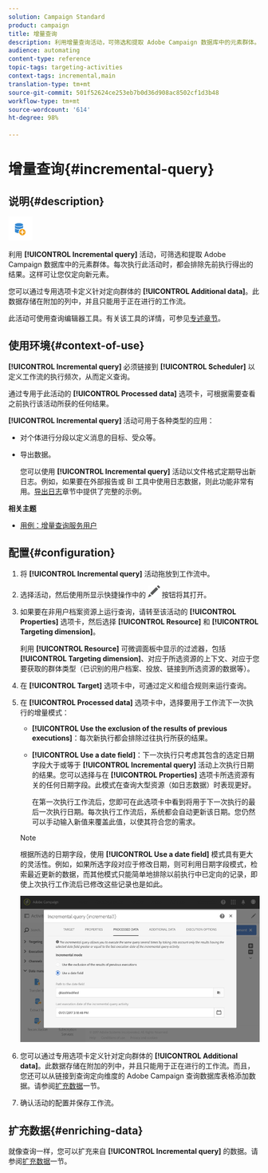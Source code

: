 ```yaml
---
solution: Campaign Standard
product: campaign
title: 增量查询
description: 利用增量查询活动，可筛选和提取 Adobe Campaign 数据库中的元素群体。
audience: automating
content-type: reference
topic-tags: targeting-activities
context-tags: incremental,main
translation-type: tm+mt
source-git-commit: 501f52624ce253eb7b0d36d908ac8502cf1d3b48
workflow-type: tm+mt
source-wordcount: '614'
ht-degree: 98%

---
```



# 增量查询{#incremental-query}

## 说明{#description}

![](assets/incremental.png)

利用 **[!UICONTROL Incremental query]** 活动，可筛选和提取 Adobe Campaign 数据库中的元素群体。每次执行此活动时，都会排除先前执行得出的结果。这样可让您仅定向新元素。

您可以通过专用选项卡定义针对定向群体的 **[!UICONTROL Additional data]**。此数据存储在附加的列中，并且只能用于正在进行的工作流。

此活动可使用查询编辑器工具。有关该工具的详情，可参见[专述章节](../../automating/using/editing-queries.md#about-query-editor)。

## 使用环境{#context-of-use}

**[!UICONTROL Incremental query]** 必须链接到 **[!UICONTROL Scheduler]** 以定义工作流的执行频次，从而定义查询。

通过专用于此活动的 **[!UICONTROL Processed data]** 选项卡，可根据需要查看之前执行该活动所获的任何结果。

**[!UICONTROL Incremental query]** 活动可用于各种类型的应用：

* 对个体进行分段以定义消息的目标、受众等。

* 导出数据。

   您可以使用 **[!UICONTROL Incremental query]** 活动以文件格式定期导出新日志。例如，如果要在外部报告或 BI 工具中使用日志数据，则此功能非常有用。[导出日志](../../automating/using/exporting-logs.md)章节中提供了完整的示例。

**相关主题**

* [用例：增量查询服务用户](../../automating/using/incremental-query-on-subscribers.md)

## 配置{#configuration}

1. 将 **[!UICONTROL Incremental query]** 活动拖放到工作流中。
1. 选择活动，然后使用所显示快捷操作中的 ![](assets/edit_darkgrey-24px.png) 按钮将其打开。
1. 如果要在非用户档案资源上运行查询，请转至该活动的 **[!UICONTROL Properties]** 选项卡，然后选择 **[!UICONTROL Resource]** 和 **[!UICONTROL Targeting dimension]**。

   利用 **[!UICONTROL Resource]** 可微调面板中显示的过滤器，包括 **[!UICONTROL Targeting dimension]**、对应于所选资源的上下文、对应于您要获取的群体类型（已识别的用户档案、投放、链接到所选资源的数据等）。

1. 在 **[!UICONTROL Target]** 选项卡中，可通过定义和组合规则来运行查询。
1. 在 **[!UICONTROL Processed data]** 选项卡中，选择要用于工作流下一次执行的增量模式：

   * **[!UICONTROL Use the exclusion of the results of previous executions]**：每次新执行都会排除过往执行所获的结果。
   * **[!UICONTROL Use a date field]**：下一次执行只考虑其包含的选定日期字段大于或等于 **[!UICONTROL Incremental query]** 活动上次执行日期的结果。您可以选择与在 **[!UICONTROL Properties]** 选项卡所选资源有关的任何日期字段。此模式在查询大型资源（如日志数据）时表现更好。

      在第一次执行工作流后，您即可在此选项卡中看到将用于下一次执行的最后一次执行日期。每次执行工作流后，系统都会自动更新该日期。您仍然可以手动输入新值来覆盖此值，以使其符合您的需求。
   >[!NOTE]
   >
   >根据所选的日期字段，使用 **[!UICONTROL Use a date field]** 模式具有更大的灵活性。例如，如果所选字段对应于修改日期，则可利用日期字段模式，检索最近更新的数据，而其他模式只能简单地排除以前执行中已定向的记录，即使上次执行工作流后已修改这些记录也是如此。

   ![](assets/incremental_query_usedatefield.png)

1. 您可以通过专用选项卡定义针对定向群体的 **[!UICONTROL Additional data]**。此数据存储在附加的列中，并且只能用于正在进行的工作流。而且，您还可以从链接到查询定向维度的 Adobe Campaign 查询数据库表格添加数据。请参阅[扩充数据](../../automating/using/query.md#enriching-data)一节。
1. 确认活动的配置并保存工作流。

## 扩充数据{#enriching-data}

就像查询一样，您可以扩充来自 **[!UICONTROL Incremental query]** 的数据。请参阅[扩充数据](../../automating/using/query.md#enriching-data)一节。
